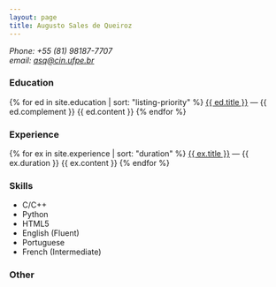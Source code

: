 ```yaml
---
layout: page
title: Augusto Sales de Queiroz
---
```


<address>
    Phone: +55 (81) 98187-7707<br>
    email: <a href="mailto:asq@cin.ufpe.br">asq@cin.ufpe.br</a>
</address>

<h3>Education</h3>
{% for ed in site.education | sort: "listing-priority" %}
<u>{{ ed.title }}</u> &mdash; {{ ed.complement }}
{{ ed.content }}
{% endfor %}
<br>

<h3>Experience</h3>
{% for ex in site.experience | sort: "duration" %}
<u>{{ ex.title }}</u> &mdash; {{ ex.duration }}
{{ ex.content }}
{% endfor %}
<br>

<h3>Skills</h3>

<ul>
    <li>C/C++</li>
    <li>Python</li>
    <li>HTML5</li>
    <li>English (Fluent)</li>
    <li>Portuguese</li>
    <li>French (Intermediate)</li>
</ul>

<h3>Other</h3>